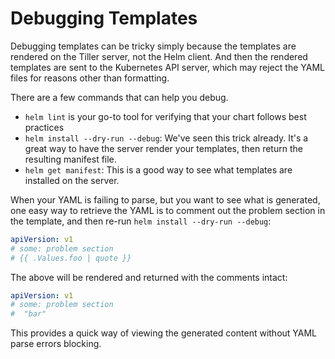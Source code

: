 # Debugging Templates

Debugging templates can be tricky simply because the templates are rendered on the Tiller server, not the Helm client. And then the rendered templates are sent to the Kubernetes API server, which may reject the YAML files for reasons other than formatting.

There are a few commands that can help you debug.

* `helm lint` is your go-to tool for verifying that your chart follows best practices
* `helm install --dry-run --debug`: We've seen this trick already. It's a great way to have the server render your templates, then return the resulting manifest file.
* `helm get manifest`: This is a good way to see what templates are installed on the server.

When your YAML is failing to parse, but you want to see what is generated, one easy way to retrieve the YAML is to comment out the problem section in the template, and then re-run `helm install --dry-run --debug`:

```yaml
apiVersion: v1
# some: problem section
# {{ .Values.foo | quote }}
```

The above will be rendered and returned with the comments intact:

```yaml
apiVersion: v1
# some: problem section
#  "bar"
```

This provides a quick way of viewing the generated content without YAML parse errors blocking.


